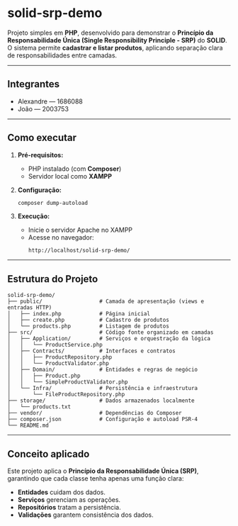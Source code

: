 # **solid-srp-demo**

Projeto simples em **PHP**, desenvolvido para demonstrar o **Princípio da Responsabilidade Única (Single Responsibility Principle - SRP)** do **SOLID**.  
O sistema permite **cadastrar e listar produtos**, aplicando separação clara de responsabilidades entre camadas.

---

##  **Integrantes**
- Alexandre — 1686088  
- João — 2003753  

---

##  **Como executar**

1. **Pré-requisitos:**  
   - PHP instalado (com **Composer**)  
   - Servidor local como **XAMPP**

2. **Configuração:**  
   ```bash
   composer dump-autoload
   ```

3. **Execução:**  
   - Inicie o servidor Apache no XAMPP  
   - Acesse no navegador:  
     ```
     http://localhost/solid-srp-demo/
     ```

---

##  **Estrutura do Projeto**
```
solid-srp-demo/
├── public/                  # Camada de apresentação (views e entradas HTTP)
│   ├── index.php            # Página inicial
│   ├── create.php           # Cadastro de produtos
│   └── products.php         # Listagem de produtos
├── src/                     # Código fonte organizado em camadas
│   ├── Application/         # Serviços e orquestração da lógica
│   │   └── ProductService.php
│   ├── Contracts/           # Interfaces e contratos
│   │   ├── ProductRepository.php
│   │   └── ProductValidator.php
│   ├── Domain/              # Entidades e regras de negócio
│   │   ├── Product.php
│   │   └── SimpleProductValidator.php
│   └── Infra/               # Persistência e infraestrutura
│       └── FileProductRepository.php
├── storage/                 # Dados armazenados localmente
│   └── products.txt
├── vendor/                  # Dependências do Composer
├── composer.json            # Configuração e autoload PSR-4
└── README.md
```

---

##  **Conceito aplicado**
Este projeto aplica o **Princípio da Responsabilidade Única (SRP)**, garantindo que cada classe tenha apenas uma função clara:
- **Entidades** cuidam dos dados.  
- **Serviços** gerenciam as operações.  
- **Repositórios** tratam a persistência.  
- **Validações** garantem consistência dos dados.
